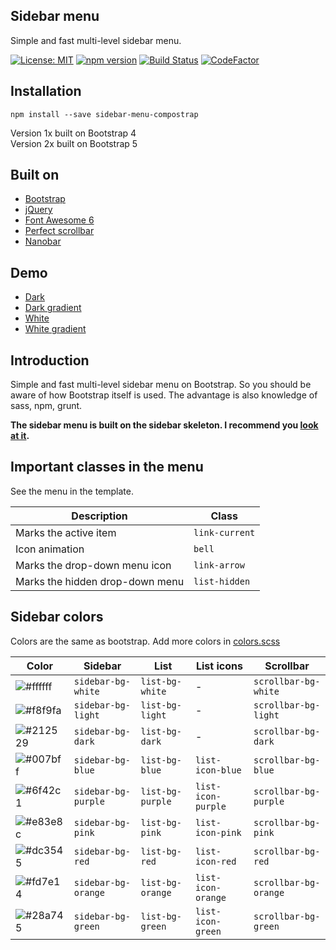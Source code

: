 ## Sidebar menu
Simple and fast multi-level sidebar menu.

[![License: MIT](https://img.shields.io/badge/License-MIT-yellow.svg)](https://raw.githubusercontent.com/compostrap/sidebar-menu/master/license.md)
[![npm version](https://badge.fury.io/js/sidebar-menu-compostrap.svg)](https://badge.fury.io/js/sidebar-menu-compostrap)
[![Build Status](https://travis-ci.com/compostrap/sidebar-menu.svg?branch=master)](https://travis-ci.com/compostrap/sidebar-menu)
[![CodeFactor](https://www.codefactor.io/repository/github/compostrap/sidebar-menu/badge)](https://www.codefactor.io/repository/github/compostrap/sidebar-menu)

## Installation
```
npm install --save sidebar-menu-compostrap
```

Version 1x built on Bootstrap 4  
Version 2x built on Bootstrap 5

## Built on
- [Bootstrap](https://getbootstrap.com)
- [jQuery](https://jquery.com)
- [Font Awesome 6](https://fontawesome.com)
- [Perfect scrollbar](https://github.com/mdbootstrap/perfect-scrollbar)
- [Nanobar](https://github.com/jacoborus/nanobar)

## Demo
- [Dark](https://compostrap.github.io/sidebar.dark)
- [Dark gradient](https://compostrap.github.io/sidebar.dark.gradient)
- [White](https://compostrap.github.io/sidebar.white)
- [White gradient](https://compostrap.github.io/sidebar.white.gradient)

## Introduction
Simple and fast multi-level sidebar menu on Bootstrap. So you should be aware of how Bootstrap itself is used. The advantage is also knowledge of sass, npm, grunt.

**The sidebar menu is built on the sidebar skeleton. I recommend you [look at it](https://github.com/compostrap/sidebar-skeleton).**

## Important classes in the menu
See the menu in the template.

| Description                     | Class          |
|---------------------------------|----------------|
| Marks the active item           | `link-current` |
| Icon animation                  | `bell`         |
| Marks the drop-down menu icon   | `link-arrow`   |
| Marks the hidden drop-down menu | `list-hidden`  |

## Sidebar colors
Colors are the same as bootstrap. Add more colors in [colors.scss](https://github.com/compostrap/sidebar-menu/blob/master/scss/themes/_colors.scss)

| Color                                                        | Sidebar             | List             | List icons         | Scrollbar             |
| -------------------------------------------------------------| ------------------- | ---------------- | ------------------ | --------------------- |
| ![#ffffff](https://via.placeholder.com/15/ffffff/ffffff.png) | `sidebar-bg-white`  | `list-bg-white`  | -                  | `scrollbar-bg-white`  |
| ![#f8f9fa](https://via.placeholder.com/15/f8f9fa/f8f9fa.png) | `sidebar-bg-light`  | `list-bg-light`  | -                  | `scrollbar-bg-light`  |
| ![#212529](https://via.placeholder.com/15/212529/212529.png) | `sidebar-bg-dark`   | `list-bg-dark`   | -                  | `scrollbar-bg-dark`   |
| ![#007bff](https://via.placeholder.com/15/007bff/007bff.png) | `sidebar-bg-blue`   | `list-bg-blue`   | `list-icon-blue`   | `scrollbar-bg-blue`   |
| ![#6f42c1](https://via.placeholder.com/15/6f42c1/6f42c1.png) | `sidebar-bg-purple` | `list-bg-purple` | `list-icon-purple` | `scrollbar-bg-purple` |
| ![#e83e8c](https://via.placeholder.com/15/e83e8c/e83e8c.png) | `sidebar-bg-pink`   | `list-bg-pink`   | `list-icon-pink`   | `scrollbar-bg-pink`   |
| ![#dc3545](https://via.placeholder.com/15/dc3545/dc3545.png) | `sidebar-bg-red`    | `list-bg-red`    | `list-icon-red`    | `scrollbar-bg-red`    |
| ![#fd7e14](https://via.placeholder.com/15/fd7e14/fd7e14.png) | `sidebar-bg-orange` | `list-bg-orange` | `list-icon-orange` | `scrollbar-bg-orange` |
| ![#28a745](https://via.placeholder.com/15/28a745/28a745.png) | `sidebar-bg-green`  | `list-bg-green`  | `list-icon-green`  | `scrollbar-bg-green`  |
